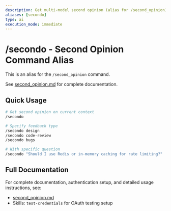 ```yaml
---
description: Get multi-model second opinion (alias for /second_opinion)
aliases: [secondo]
type: ai
execution_mode: immediate
---
```


# /secondo - Second Opinion Command Alias

This is an alias for the `/second_opinion` command.

See [second_opinion.md](second_opinion.md) for complete documentation.

## Quick Usage

```bash
# Get second opinion on current context
/secondo

# Specify feedback type
/secondo design
/secondo code-review
/secondo bugs

# With specific question
/secondo "Should I use Redis or in-memory caching for rate limiting?"
```

## Full Documentation

For complete documentation, authentication setup, and detailed usage instructions, see:
- [second_opinion.md](second_opinion.md)
- Skills: `test-credentials` for OAuth testing setup
